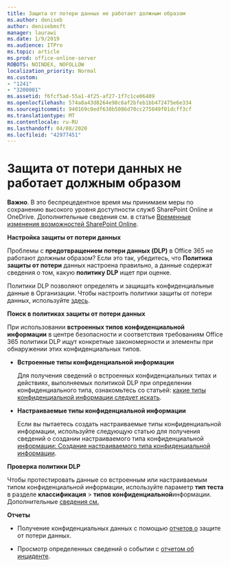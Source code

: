 ```yaml
---
title: Защита от потери данных не работает должным образом
ms.author: deniseb
author: denisebmsft
manager: laurawi
ms.date: 1/9/2019
ms.audience: ITPro
ms.topic: article
ms.prod: office-online-server
ROBOTS: NOINDEX, NOFOLLOW
localization_priority: Normal
ms.custom:
- "1241"
- "3200001"
ms.assetid: f6fcf5ad-55a1-4f25-af27-1f7c1ce06409
ms.openlocfilehash: 574a8a43d8264e98c6af2bfeb1bb472475e6e334
ms.sourcegitcommit: 940169c0edf638b5086d70cc275049f01dcff3cf
ms.translationtype: MT
ms.contentlocale: ru-RU
ms.lasthandoff: 04/08/2020
ms.locfileid: "42977451"
---
```

# <a name="dlp-not-working-as-expected"></a>Защита от потери данных не работает должным образом

**Важно**. В это беспрецедентное время мы принимаем меры по сохранению высокого уровня доступности служб SharePoint Online и OneDrive. Дополнительные сведения см. в статье [Временные изменения возможностей SharePoint Online](https://aka.ms/ODSPAdjustments).

 **Настройка защиты от потери данных**

Проблемы с **предотвращением потери данных (DLP)** в Office 365 не работают должным образом? Если это так, убедитесь, что **Политика защиты от потери** данных настроена правильно, а данные содержат сведения о том, какую **политику DLP** ищет при оценке.
  
Политики DLP позволяют определять и защищать конфиденциальные данные в Организации. Чтобы настроить политики защиты от потери данных, используйте [здесь](https://docs.microsoft.com/office365/securitycompliance/prevent-data-loss#set-up-dlp).
  
 **Поиск в политиках защиты от потери данных**
  
При использовании **встроенных типов конфиденциальной информации** в центре безопасности и соответствия требованиям Office 365 политики DLP ищут конкретные закономерности и элементы при обнаружении этих конфиденциальных типов.
  
- **Встроенные типы конфиденциальной информации**

    Для получения сведений о встроенных конфиденциальных типах и действиях, выполняемых политикой DLP при определении конфиденциального типа, ознакомьтесь со статьей: [какие типы конфиденциальной информации следует искать](https://docs.microsoft.com/office365/securitycompliance/what-the-sensitive-information-types-look-for).

- **Настраиваемые типы конфиденциальной информации**

    Если вы пытаетесь создать настраиваемые типы конфиденциальной информации, используйте следующую статью для получения сведений о создании настраиваемого типа конфиденциальной [информации: Создание настраиваемого типа конфиденциальной информации](https://docs.microsoft.com/office365/securitycompliance/create-a-custom-sensitive-information-type).

**Проверка политики DLP**

Чтобы протестировать данные со встроенным или настраиваемым типом конфиденциальной информации, используйте параметр **тип теста** в разделе **классификация** > **типов конфиденциальной**информации. Дополнительные [сведения см.](https://docs.microsoft.com/office365/securitycompliance/create-a-custom-sensitive-information-type#test-custom-sensitive-information-types-in-the-security--compliance-center)

 **Отчеты**
  
- Получение конфиденциальных данных с помощью [отчетов о](https://docs.microsoft.com/office365/securitycompliance/data-loss-prevention-policies#dlp-reports) защите от потери данных.

- Просмотр определенных сведений о событии с [отчетом об инциденте](https://docs.microsoft.com/office365/securitycompliance/data-loss-prevention-policies#incident-reports).
